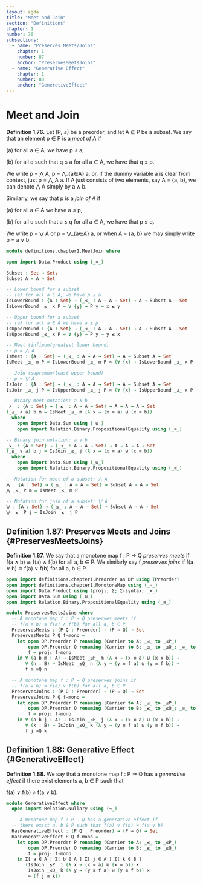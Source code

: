 ```yaml
---
layout: agda
title: "Meet and Join"
section: "Definitions"
chapter: 1
number: 76
subsections:
  - name: "Preserves Meets/Joins"
    chapter: 1
    number: 87
    anchor: "PreservesMeetsJoins"
  - name: "Generative Effect"
    chapter: 1
    number: 88
    anchor: "GenerativeEffect"
---
```


# Meet and Join

**Definition 1.76.** Let (P, ≤) be a preorder, and let A ⊆ P be a subset. We say that an element p ∈ P is a *meet of A* if

(a) for all a ∈ A, we have p ≤ a,

(b) for all q such that q ≤ a for all a ∈ A, we have that q ≤ p.

We write p = ⋀ A, p = ⋀_{a∈A} a, or, if the dummy variable a is clear from context, just p = ⋀_A a. If A just consists of two elements, say A = {a, b}, we can denote ⋀ A simply by a ∧ b.

Similarly, we say that p is a *join of A* if

(a) for all a ∈ A we have a ≤ p,

(b) for all q such that a ≤ q for all a ∈ A, we have that p ≤ q.

We write p = ⋁ A or p = ⋁_{a∈A} a, or when A = {a, b} we may simply write p = a ∨ b.

```agda
module definitions.chapter1.MeetJoin where

open import Data.Product using (_×_)

Subset : Set → Set₁
Subset A = A → Set

-- Lower bound for a subset
-- (a) for all a ∈ A, we have p ≤ a
IsLowerBound : {A : Set} → (_≤_ : A → A → Set) → A → Subset A → Set
IsLowerBound _≤_ x P = ∀ {y} → P y → x ≤ y

-- Upper bound for a subset
-- (a) for all a ∈ A we have a ≤ p
IsUpperBound : {A : Set} → (_≤_ : A → A → Set) → A → Subset A → Set
IsUpperBound _≤_ x P = ∀ {y} → P y → y ≤ x

-- Meet (infimum/greatest lower bound)
-- p = ⋀ A
IsMeet : {A : Set} → (_≤_ : A → A → Set) → A → Subset A → Set
IsMeet _≤_ m P = IsLowerBound _≤_ m P × (∀ {x} → IsLowerBound _≤_ x P → x ≤ m)

-- Join (supremum/least upper bound)
-- p = ⋁ A
IsJoin : {A : Set} → (_≤_ : A → A → Set) → A → Subset A → Set
IsJoin _≤_ j P = IsUpperBound _≤_ j P × (∀ {x} → IsUpperBound _≤_ x P → j ≤ x)

-- Binary meet notation: a ∧ b
_∧_ : {A : Set} → (_≤_ : A → A → Set) → A → A → A → Set
(_≤_ ∧ a) b m = IsMeet _≤_ m (λ x → (x ≡ a) ⊎ (x ≡ b))
  where
    open import Data.Sum using (_⊎_)
    open import Relation.Binary.PropositionalEquality using (_≡_)

-- Binary join notation: a ∨ b
_∨_ : {A : Set} → (_≤_ : A → A → Set) → A → A → A → Set
(_≤_ ∨ a) b j = IsJoin _≤_ j (λ x → (x ≡ a) ⊎ (x ≡ b))
  where
    open import Data.Sum using (_⊎_)
    open import Relation.Binary.PropositionalEquality using (_≡_)

-- Notation for meet of a subset: ⋀ A
⋀ : {A : Set} → (_≤_ : A → A → Set) → Subset A → A → Set
⋀ _≤_ P m = IsMeet _≤_ m P

-- Notation for join of a subset: ⋁ A
⋁ : {A : Set} → (_≤_ : A → A → Set) → Subset A → A → Set
⋁ _≤_ P j = IsJoin _≤_ j P
```

## Definition 1.87: Preserves Meets and Joins {#PreservesMeetsJoins}

**Definition 1.87.** We say that a monotone map f : P → Q *preserves meets* if f(a ∧ b) ≅ f(a) ∧ f(b) for all a, b ∈ P. We similarly say f *preserves joins* if f(a ∨ b) ≅ f(a) ∨ f(b) for all a, b ∈ P.

```agda
open import definitions.chapter1.Preorder as DP using (Preorder)
open import definitions.chapter1.MonotoneMap using (_⇒_)
open import Data.Product using (proj₁; Σ; Σ-syntax; _×_)
open import Data.Sum using (_⊎_)
open import Relation.Binary.PropositionalEquality using (_≡_)

module PreservesMeetsJoins where
  -- A monotone map f : P → Q preserves meets if
  -- f(a ∧ b) ≅ f(a) ∧ f(b) for all a, b ∈ P
  PreservesMeets : (P Q : Preorder) → (P ⇒ Q) → Set
  PreservesMeets P Q f-mono =
    let open DP.Preorder P renaming (Carrier to A; _≤_ to _≤P_)
        open DP.Preorder Q renaming (Carrier to B; _≤_ to _≤Q_; _≅_ to _≅Q_)
        f = proj₁ f-mono
    in ∀ (a b m : A) → IsMeet _≤P_ m (λ x → (x ≡ a) ⊎ (x ≡ b)) →
       ∀ (n : B) → IsMeet _≤Q_ n (λ y → (y ≡ f a) ⊎ (y ≡ f b)) →
       f m ≅Q n

  -- A monotone map f : P → Q preserves joins if
  -- f(a ∨ b) ≅ f(a) ∨ f(b) for all a, b ∈ P
  PreservesJoins : (P Q : Preorder) → (P ⇒ Q) → Set
  PreservesJoins P Q f-mono =
    let open DP.Preorder P renaming (Carrier to A; _≤_ to _≤P_)
        open DP.Preorder Q renaming (Carrier to B; _≤_ to _≤Q_; _≅_ to _≅Q_)
        f = proj₁ f-mono
    in ∀ (a b j : A) → IsJoin _≤P_ j (λ x → (x ≡ a) ⊎ (x ≡ b)) →
       ∀ (k : B) → IsJoin _≤Q_ k (λ y → (y ≡ f a) ⊎ (y ≡ f b)) →
       f j ≅Q k
```

## Definition 1.88: Generative Effect {#GenerativeEffect}

**Definition 1.88.** We say that a monotone map f : P → Q has a *generative effect* if there exist elements a, b ∈ P such that

f(a) ∨ f(b) ≠ f(a ∨ b).

```agda
module GenerativeEffect where
  open import Relation.Nullary using (¬_)

  -- A monotone map f : P → Q has a generative effect if
  -- there exist a, b ∈ P such that f(a) ∨ f(b) ≠ f(a ∨ b)
  HasGenerativeEffect : (P Q : Preorder) → (P ⇒ Q) → Set
  HasGenerativeEffect P Q f-mono =
    let open DP.Preorder P renaming (Carrier to A; _≤_ to _≤P_)
        open DP.Preorder Q renaming (Carrier to B; _≤_ to _≤Q_)
        f = proj₁ f-mono
    in Σ[ a ∈ A ] Σ[ b ∈ A ] Σ[ j ∈ A ] Σ[ k ∈ B ]
       (IsJoin _≤P_ j (λ x → (x ≡ a) ⊎ (x ≡ b)) ×
        IsJoin _≤Q_ k (λ y → (y ≡ f a) ⊎ (y ≡ f b)) ×
        ¬ (f j ≡ k))
```
